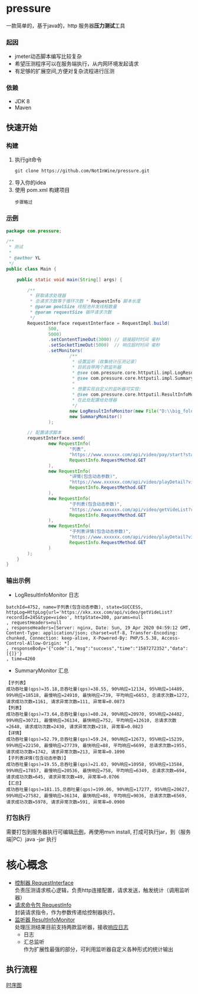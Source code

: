 # pressure
一款简单的，基于java的，http 服务器**压力测试**工具
### 起因

- jmeter动态脚本编写比较复杂
- 希望压测程序可以在服务端执行，从内网环境发起请求
- 有足够的扩展空间,方便对复杂流程进行压测

### 依赖
- JDK 8 
- Maven

## 快速开始
### 构建
1. 执行git命令
    ```git
    git clone https://github.com/NotInWine/pressure.git
    ```
2. 导入你的idea
3. 使用 pom.xml 构建项目
    ```
    步骤略过
    ```

### [示例](./src/main/java/com/pressure/Main.java)
```java
package com.pressure;

/**
 * 测试
 *
 * @author YL
 */
public class Main {

    public static void main(String[] args) {

        /**
         * 获取请求处理器
         * 总请求次数等于循环次数 * RequestInfo 脚本长度
         * @param poolSize 线程池并发线程数量
         * @param requestSize 循环请求次数
         */
        RequestInterface requestInterface = RequestImpl.build(
                500,
                5000)
                .setContentTimeOut(3000) // 链接超时时间 毫秒
                .setSocketTimeOut(5000)  // 响应超时时间 毫秒
                .setMonitors(
                        /**
                         * 设置监听（收集统计压测记录）
                         * 目前自带两个款监听器
                         * @see com.pressure.core.httputil.impl.LogResultInfoMonitor 日志记录
                         * @see com.pressure.core.httputil.impl.SummaryMonitor 汇总打印
                         *
                         * 想要实现自定义的监听器可实现:
                         * @see com.pressure.core.httputil.ResultInfoMonitor
                         * 在此处配置给处理器
                         */
                        new LogResultInfoMonitor(new File("D:\\big_folder\\log.txt")),
                        new SummaryMonitor()
                );

        // 配置请求脚本
        requestInterface.send(
                new RequestInfo(
                        "列表",
                        "https://www.xxxxxx.com/api/video/pay/start?start=1&count=15&keyWord=",
                        RequestInfo.RequestMethod.GET
                ),
                new RequestInfo(
                        "详情(包含动态参数)",
                        "https://www.xxxxxx.com/api/video/playDetail?videoId=${data.data.$2.id}&token=",
                        RequestInfo.RequestMethod.GET
                ),
                new RequestInfo(
                        "子列表(包含动态参数)",
                        "https://www.xxxxxx.com/api/video/getVideList?recordId=${data.videoId}&type=video",
                        RequestInfo.RequestMethod.GET
                ),
                new RequestInfo(
                        "子列表详情(包含动态参数)",
                        "https://www.xxxxxx.com/api/video/playDetail?videoId=${data.$1.id}&token=",
                        RequestInfo.RequestMethod.GET
                )
        );
    }
}
```

### 输出示例
- LogResultInfoMonitor 日志
```text
batchId=4752, name=子列表(包含动态参数), state=SUCCESS, httpLog=HttpLog{url='https://xkx.xxx.com/api/video/getVideList?recordId=245&type=video', httpState=200, params=null
, requestHeaders=null
, responseHeaders=[Server: nginx, Date: Sun, 19 Apr 2020 04:59:12 GMT, Content-Type: application/json; charset=utf-8, Transfer-Encoding: chunked, Connection: keep-alive, X-Powered-By: PHP/5.5.38, Access-Control-Allow-Origin: *]
, responseBody='{"code":1,"msg":"success","time":"1587272352","data":[{]}'}
, time=4260
```
- SummaryMonitor 汇总
```text
【子列表】
成功吞吐量(qps)=35.18,总吞吐量(qps)=38.55, 90%响应=12134, 95%响应=14489, 99%响应=18518, 最慢响应=24910, 最快响应=739, 平均响应=6653, 总请求次数=1272, 请求成功次数=1161, 请求异常次数=111, 异常率=0.0873
【列表】
成功吞吐量(qps)=73.64,总吞吐量(qps)=80.24, 90%响应=20970, 95%响应=24402, 99%响应=30721, 最慢响应=36134, 最快响应=752, 平均响应=12610, 总请求次数=2648, 请求成功次数=2430, 请求异常次数=218, 异常率=0.0823
【详情】
成功吞吐量(qps)=52.79,总吞吐量(qps)=59.24, 90%响应=12673, 95%响应=15239, 99%响应=22150, 最慢响应=27739, 最快响应=88, 平均响应=6699, 总请求次数=1955, 请求成功次数=1742, 请求异常次数=213, 异常率=0.1090
【子列表详情(包含动态参数)】
成功吞吐量(qps)=19.55,总吞吐量(qps)=21.03, 90%响应=10958, 95%响应=13584, 99%响应=17857, 最慢响应=20536, 最快响应=758, 平均响应=6349, 总请求次数=694, 请求成功次数=645, 请求异常次数=49, 异常率=0.0706
【汇总】
成功吞吐量(qps)=181.15,总吞吐量(qps)=199.06, 90%响应=17277, 95%响应=20627, 99%响应=27582, 最慢响应=36134, 最快响应=88, 平均响应=9036, 总请求次数=6569, 请求成功次数=5978, 请求异常次数=591, 异常率=0.0900
```
### 打包执行
需要打包到服务器执行可编辑[示例](./src/main/java/com/pressure/Main.java)，再使用mvn install, 打成可执行jar，到（服务端|PC）java -jar 执行


# 核心概念
- [控制器 RequestInterface](./src/main/java/com/pressure/core/httputil/RequestInterface.java)  
    负责压测请求核心逻辑，负责http连接配置，请求发送，触发统计（调用监听器）
- [请求命令包 RequestInfo](./src/main/java/com/pressure/core/bean/RequestInfo.java)  
    封装请求指令，作为参数传递给控制器执行。  
- [监听器 ResultInfoMonitor](./src/main/java/com/pressure/core/httputil/ResultInfoMonitor.java)  
    处理压测结果目前支持两款监听器，接收[响应日志](./src/main/java/com/pressure/core/bean/ResultInfo.java)
    - 日志
    - 汇总监听  
    作为扩展性最强的部分，可利用监听器自定义各种形式的统计输出

## 执行流程
[时序图](https://www.processon.com/view/link/5e9c0eb2f346fb4bdd771fd0)